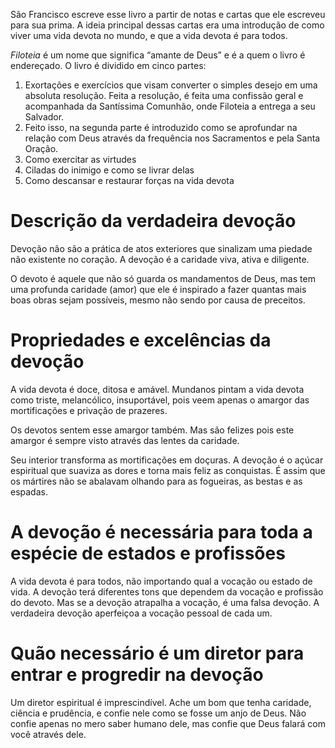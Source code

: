 São Francisco escreve esse livro a partir de notas e cartas que ele escreveu para sua prima. A ideia principal dessas cartas era uma introdução de como viver uma vida devota no mundo, e que a vida devota é para todos.

*Filoteia* é um nome que significa “amante de Deus” e é a quem o livro é endereçado. O livro é dividido em cinco partes:
1. Exortações e exercícios que visam converter o simples desejo em uma absoluta resolução. Feita a resolução, é feita uma confissão geral e acompanhada da Santíssima Comunhão, onde Filoteia a entrega a seu Salvador.
2. Feito isso, na segunda parte é introduzido como se aprofundar na relação com Deus através da frequência nos Sacramentos e pela Santa Oração.
3. Como exercitar as virtudes
4. Ciladas do inimigo e como se livrar delas 
5. Como descansar e restaurar forças na vida devota

# Descrição da verdadeira devoção
Devoção não são a prática de atos exteriores que sinalizam uma piedade não existente no coração. A devoção é a caridade viva, ativa e diligente.

O devoto é aquele que não só guarda os mandamentos de Deus, mas tem uma profunda caridade (amor) que ele é inspirado a fazer quantas mais boas obras sejam possíveis, mesmo não sendo por causa de preceitos.

# Propriedades e excelências da devoção
A vida devota é doce, ditosa e amável. Mundanos pintam a vida devota como triste, melancólico, insuportável, pois veem apenas o amargor das mortificações e privação de prazeres.

Os devotos sentem esse amargor também. Mas são felizes pois este amargor é sempre visto através das lentes da caridade. 

Seu interior transforma as mortificações em doçuras. A devoção é o açúcar espiritual que suaviza as dores e torna mais feliz as conquistas. É assim que os mártires não se abalavam olhando para as fogueiras, as bestas e as espadas.

# A devoção é necessária para toda a espécie de estados e profissões
A vida devota é para todos, não importando qual a vocação ou estado de vida. A devoção terá diferentes tons que dependem da vocação e profissão do devoto. Mas se a devoção atrapalha a vocação, é uma falsa devoção. A verdadeira devoção aperfeiçoa a vocação pessoal de cada um.

# Quão necessário é um diretor para entrar e progredir na devoção 
Um diretor espiritual é imprescindível. Ache um bom que tenha caridade, ciência e prudência, e confie nele como se fosse um anjo de Deus. Não confie apenas no mero saber humano dele, mas confie que Deus falará com você através dele.